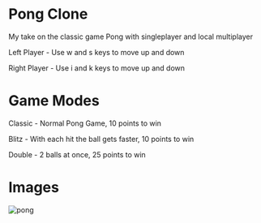 # Pong Clone

My take on the classic game Pong with singleplayer and local multiplayer

Left Player - Use w and s keys to move up and down

Right Player - Use i and k keys to move up and down

# Game Modes
Classic - Normal Pong Game, 10 points to win

Blitz - With each hit the ball gets faster, 10 points to win

Double - 2 balls at once, 25 points to win

# Images
![pong](https://user-images.githubusercontent.com/61069716/157793165-675457b9-ec77-40c8-a8ea-83e2c0841cf4.png)
